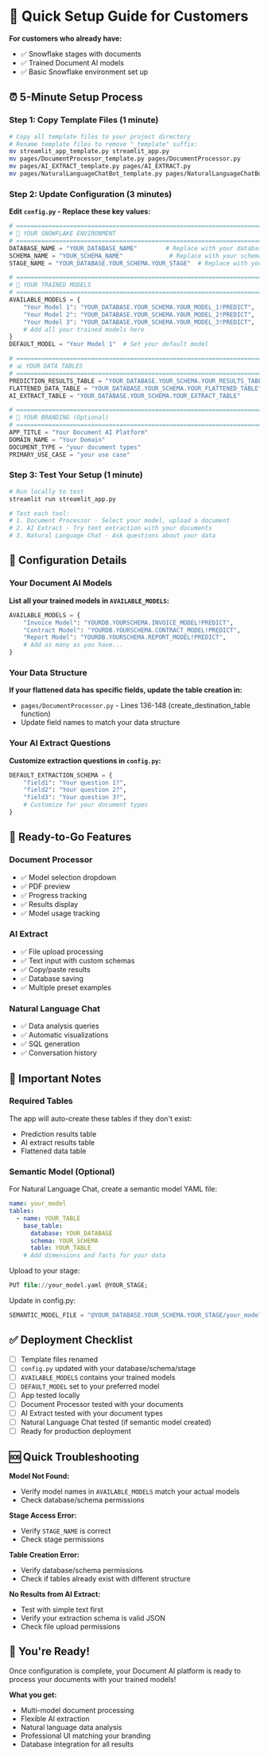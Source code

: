 # 🚀 Quick Setup Guide for Customers

**For customers who already have:**
- ✅ Snowflake stages with documents
- ✅ Trained Document AI models
- ✅ Basic Snowflake environment set up

## ⏰ 5-Minute Setup Process

### Step 1: Copy Template Files (1 minute)
```bash
# Copy all template files to your project directory
# Rename template files to remove "_template" suffix:
mv streamlit_app_template.py streamlit_app.py
mv pages/DocumentProcessor_template.py pages/DocumentProcessor.py
mv pages/AI_EXTRACT_template.py pages/AI_EXTRACT.py
mv pages/NaturalLanguageChatBot_template.py pages/NaturalLanguageChatBot.py
```

### Step 2: Update Configuration (3 minutes)

**Edit `config.py` - Replace these key values:**

```python
# =============================================================================
# 🏢 YOUR SNOWFLAKE ENVIRONMENT
# =============================================================================
DATABASE_NAME = "YOUR_DATABASE_NAME"        # Replace with your database
SCHEMA_NAME = "YOUR_SCHEMA_NAME"             # Replace with your schema
STAGE_NAME = "YOUR_DATABASE.YOUR_SCHEMA.YOUR_STAGE"  # Replace with your stage

# =============================================================================
# 🤖 YOUR TRAINED MODELS
# =============================================================================
AVAILABLE_MODELS = {
    "Your Model 1": "YOUR_DATABASE.YOUR_SCHEMA.YOUR_MODEL_1!PREDICT",
    "Your Model 2": "YOUR_DATABASE.YOUR_SCHEMA.YOUR_MODEL_2!PREDICT",
    "Your Model 3": "YOUR_DATABASE.YOUR_SCHEMA.YOUR_MODEL_3!PREDICT",
    # Add all your trained models here
}
DEFAULT_MODEL = "Your Model 1"  # Set your default model

# =============================================================================
# 📊 YOUR DATA TABLES
# =============================================================================
PREDICTION_RESULTS_TABLE = "YOUR_DATABASE.YOUR_SCHEMA.YOUR_RESULTS_TABLE"
FLATTENED_DATA_TABLE = "YOUR_DATABASE.YOUR_SCHEMA.YOUR_FLATTENED_TABLE"
AI_EXTRACT_TABLE = "YOUR_DATABASE.YOUR_SCHEMA.YOUR_EXTRACT_TABLE"

# =============================================================================
# 🎨 YOUR BRANDING (Optional)
# =============================================================================
APP_TITLE = "Your Document AI Platform"
DOMAIN_NAME = "Your Domain"
DOCUMENT_TYPE = "your document types"
PRIMARY_USE_CASE = "your use case"
```

### Step 3: Test Your Setup (1 minute)

```bash
# Run locally to test
streamlit run streamlit_app.py

# Test each tool:
# 1. Document Processor - Select your model, upload a document
# 2. AI Extract - Try text extraction with your documents
# 3. Natural Language Chat - Ask questions about your data
```

## 🔧 Configuration Details

### Your Document AI Models
**List all your trained models in `AVAILABLE_MODELS`:**
```python
AVAILABLE_MODELS = {
    "Invoice Model": "YOURDB.YOURSCHEMA.INVOICE_MODEL!PREDICT",
    "Contract Model": "YOURDB.YOURSCHEMA.CONTRACT_MODEL!PREDICT", 
    "Report Model": "YOURDB.YOURSCHEMA.REPORT_MODEL!PREDICT",
    # Add as many as you have...
}
```

### Your Data Structure
**If your flattened data has specific fields, update the table creation in:**
- `pages/DocumentProcessor.py` - Lines 136-148 (create_destination_table function)
- Update field names to match your data structure

### Your AI Extract Questions
**Customize extraction questions in `config.py`:**
```python
DEFAULT_EXTRACTION_SCHEMA = {
    "field1": "Your question 1?",
    "field2": "Your question 2?",
    "field3": "Your question 3?",
    # Customize for your document types
}
```

## 🎯 Ready-to-Go Features

### Document Processor
- ✅ Model selection dropdown
- ✅ PDF preview
- ✅ Progress tracking
- ✅ Results display
- ✅ Model usage tracking

### AI Extract
- ✅ File upload processing
- ✅ Text input with custom schemas
- ✅ Copy/paste results
- ✅ Database saving
- ✅ Multiple preset examples

### Natural Language Chat
- ✅ Data analysis queries
- ✅ Automatic visualizations
- ✅ SQL generation
- ✅ Conversation history

## 🚨 Important Notes

### Required Tables
The app will auto-create these tables if they don't exist:
- Prediction results table
- AI extract results table
- Flattened data table

### Semantic Model (Optional)
For Natural Language Chat, create a semantic model YAML file:
```yaml
name: your_model
tables:
  - name: YOUR_TABLE
    base_table:
      database: YOUR_DATABASE
      schema: YOUR_SCHEMA
      table: YOUR_TABLE
    # Add dimensions and facts for your data
```

Upload to your stage:
```sql
PUT file://your_model.yaml @YOUR_STAGE;
```

Update in config.py:
```python
SEMANTIC_MODEL_FILE = "@YOUR_DATABASE.YOUR_SCHEMA.YOUR_STAGE/your_model.yaml"
```

## ✅ Deployment Checklist

- [ ] Template files renamed
- [ ] `config.py` updated with your database/schema/stage
- [ ] `AVAILABLE_MODELS` contains your trained models
- [ ] `DEFAULT_MODEL` set to your preferred model
- [ ] App tested locally
- [ ] Document Processor tested with your documents
- [ ] AI Extract tested with your document types
- [ ] Natural Language Chat tested (if semantic model created)
- [ ] Ready for production deployment

## 🆘 Quick Troubleshooting

**Model Not Found:**
- Verify model names in `AVAILABLE_MODELS` match your actual models
- Check database/schema permissions

**Stage Access Error:**
- Verify `STAGE_NAME` is correct
- Check stage permissions

**Table Creation Error:**
- Verify database/schema permissions
- Check if tables already exist with different structure

**No Results from AI Extract:**
- Test with simple text first
- Verify your extraction schema is valid JSON
- Check file upload permissions

## 🎉 You're Ready!

Once configuration is complete, your Document AI platform is ready to process your documents with your trained models!

**What you get:**
- Multi-model document processing
- Flexible AI extraction
- Natural language data analysis
- Professional UI matching your branding
- Database integration for all results